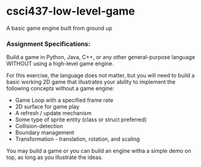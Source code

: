 # csci437-low-level-game
A basic game engine built from ground up


### Assignment Specifications:

Build a game in Python, Java, C++, or any other general-purpose language WITHOUT using a high-level game engine.

For this exercise, the language does not matter, but you will need to build a basic working 2D game that illustrates your ability to implement the following concepts without a game engine:

* Game Loop with a specified frame rate
* 2D surface for game play
* A refresh / update mechanism
* Some type of sprite entity (class or struct preferred)
* Collision-detection
* Boundary management
* Transformation - translation, rotation, and scaling

You may build a game or you can build an engine witha a simple demo on top, as long as you illustrate the ideas.
